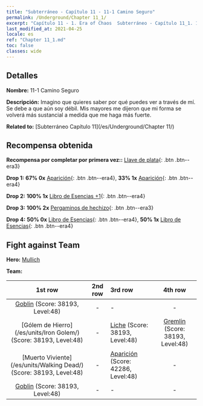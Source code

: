 ```yaml
---
title: "Subterráneo - Capítulo 11 - 11-1 Camino Seguro"
permalink: /Underground/Chapter 11_1/
excerpt: "Capítulo 11 - 1. Era of Chaos  Subterráneo - Capítulo 11_1. 11-1 Camino Seguro"
last_modified_at: 2021-04-25
locale: es
ref: "Chapter 11_1.md"
toc: false
classes: wide
---
```


## Detalles

 **Nombre:** 11-1 Camino Seguro

 **Descripción:** Imagino que quieres saber por qué puedes ver a través de mí. Se debe a que aún soy débil. Mis mayores me dijeron que mi forma se volverá más sustancial a medida que me haga más fuerte.

 **Related to:** [Subterráneo Capítulo 11](/es/Underground/Chapter 11/)

## Recompensa obtenida

 **Recompensa por completar por primera vez::** [Llave de plata](/ItemsES/con_693/){: .btn .btn--era3}

 **Drop 1:** **67% 0x** [Aparición](/ItemsES/unt_210/){: .btn .btn--era4}, **33% 1x** [Aparición](/ItemsES/unt_210/){: .btn .btn--era4}

 **Drop 2:** **100% 1x** [Libro de Esencias +1](/ItemsES/mat_46/){: .btn .btn--era4}

 **Drop 3:** **100% 2x** [Pergaminos de hechizo](/ItemsES/con_694/){: .btn .btn--era3}

 **Drop 4:** **50% 0x** [Libro de Esencias](/ItemsES/mat_39/){: .btn .btn--era4}, **50% 1x** [Libro de Esencias](/ItemsES/mat_39/){: .btn .btn--era4}


## Fight against Team
 **Hero:** [Mullich](/es/heroes/Mullich/)

 **Team:**


  | 1st row | 2nd row | 3rd row | 4th row |
  |:----:|:----:|:----|:----:|
  | [Goblin](/es/units/Goblin/) (Score: 38193, Level:48)  | - | - | - |
  | [Gólem de Hierro](/es/units/Iron Golem/) (Score: 38193, Level:48)  | - | [Liche](/es/units/Lich/) (Score: 38193, Level:48)  | [Gremlin](/es/units/Gremlin/) (Score: 38193, Level:48)  |
  | [Muerto Viviente](/es/units/Walking Dead/) (Score: 38193, Level:48)  | - | [Aparición](/es/units/Wight/) (Score: 42286, Level:48)  | - |
  | [Goblin](/es/units/Goblin/) (Score: 38193, Level:48)  | - | - | - |


